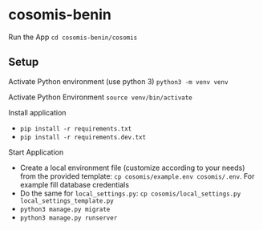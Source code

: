 # cosomis-benin

Run the App
`cd cosomis-benin/cosomis`

## Setup

Activate Python environment (use python 3)
`python3 -m venv venv`

Activate Python Environment
`source venv/bin/activate`

Install application

- `pip install -r requirements.txt`
- `pip install -r requirements.dev.txt`

Start Application

- Create a local environment file (customize according to your needs) from the provided template: `cp cosomis/example.env cosomis/.env`. For example fill database credentials
- Do the same for `local_settings.py`: `cp cosomis/local_settings.py local_settings_template.py`
- `python3 manage.py migrate`
- `python3 manage.py runserver`
